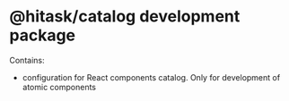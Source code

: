 # @hitask/catalog development package

Contains:

* configuration for React components catalog. Only for development of atomic components
